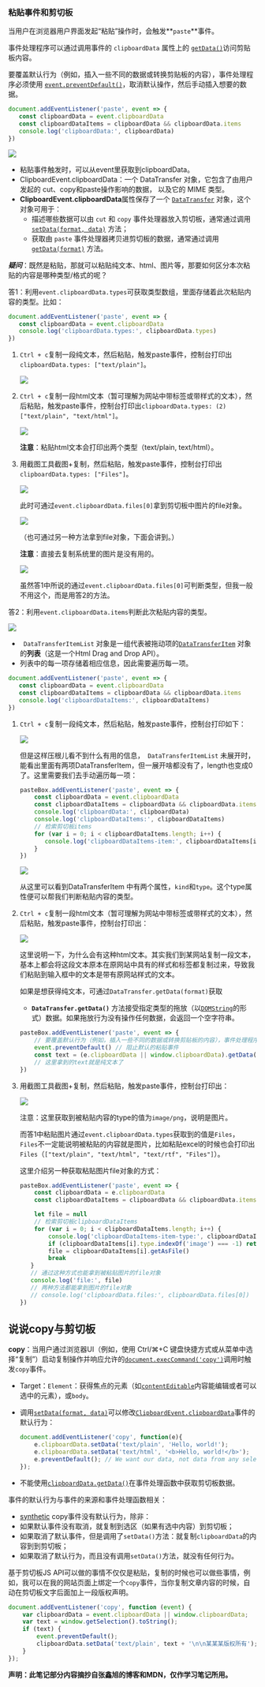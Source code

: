 ### 粘贴事件和剪切板

当用户在浏览器用户界面发起“粘贴”操作时，会触发**`paste`**事件。

事件处理程序可以通过调用事件的 `clipboardData` 属性上的 [`getData()`](https://developer.mozilla.org/zh-CN/docs/Web/API/DataTransfer/getData)访问剪贴板内容。

要覆盖默认行为（例如，插入一些不同的数据或转换剪贴板的内容），事件处理程序必须使用 [`event.preventDefault()`](https://developer.mozilla.org/zh-CN/docs/Web/API/Event/preventDefault)，取消默认操作，然后手动插入想要的数据。

```js
document.addEventListener('paste', event => {
   const clipboardData = event.clipboardData
   const clipboardDataItems = clipboardData && clipboardData.items
   console.log('clipboardData:', clipboardData)
})
```

![](./images/1.png)

- 粘贴事件触发时，可以从event里获取到clipboardData。
- ClipboardEvent.clipboardData：一个 DataTransfer 对象，它包含了由用户发起的 cut、copy和paste操作影响的数据， 以及它的 MIME 类型。
- **ClipboardEvent.clipboardData**属性保存了一个 [`DataTransfer`](https://developer.mozilla.org/zh-CN/docs/Web/API/DataTransfer) 对象，这个对象可用于：
  - 描述哪些数据可以由 `cut` 和 `copy` 事件处理器放入剪切板，通常通过调用 [`setData(format, data)`](https://developer.mozilla.org/zh-CN/docs/Web/API/DataTransfer/setData) 方法；
  - 获取由 `paste` 事件处理器拷贝进剪切板的数据，通常通过调用 [`getData(format)`](https://developer.mozilla.org/zh-CN/docs/Web/API/DataTransfer/getData) 方法。

***疑问***：既然是粘贴，那就可以粘贴纯文本、html、图片等，那要如何区分本次粘贴的内容是哪种类型/格式的呢？

答1：利用`event.clipboardData.types`可获取类型数组，里面存储着此次粘贴内容的类型。比如：

```js
document.addEventListener('paste', event => {
   const clipboardData = event.clipboardData
   console.log('clipboardData.types:', clipboardData.types)
})
```

1. `Ctrl + c`复制一段纯文本，然后粘贴，触发paste事件，控制台打印出`clipboardData.types: ["text/plain"]`。

   ![](./images/2.png)

2. `Ctrl + c`复制一段html文本（暂可理解为网站中带标签或带样式的文本），然后粘贴，触发paste事件，控制台打印出`clipboardData.types: (2) ["text/plain", "text/html"]`。

   ![](./images/3.png)

   **注意**：粘贴html文本会打印出两个类型（text/plain, text/html）。

3. 用截图工具截图+复制，然后粘贴，触发paste事件，控制台打印出`clipboardData.types: ["Files"]`。

   ![](./images/4-add.png)

   此时可通过`event.clipboardData.files[0]`拿到剪切板中图片的file对象。

   ![](./images/4-add2.png)

   （也可通过另一种方法拿到file对象，下面会讲到。）

   **注意**：直接去复制系统里的图片是没有用的。

   ![](./images/4.png)

   虽然答1中所说的通过`event.clipboardData.files[0]`可判断类型，但我一般不用这个，而是用答2的方法。

答2：利用`event.clipboardData.items`判断此次粘贴内容的类型。

![](./images/5.png)

- ` DataTransferItemList` 对象是一组代表被拖动项的[`DataTransferItem`](https://developer.mozilla.org/zh-CN/docs/Web/API/DataTransferItem) 对象的**列表**（这是一个Html Drag and Drop API）。
- 列表中的每一项存储着相应信息，因此需要遍历每一项。

```js
document.addEventListener('paste', event => {
   const clipboardData = event.clipboardData
   const clipboardDataItems = clipboardData && clipboardData.items
   console.log('clipboardDataItems:', clipboardDataItems)
})
```

1. `Ctrl + c`复制一段纯文本，然后粘贴，触发paste事件，控制台打印如下：

   ![](./images/6.png)

   但是这样压根儿看不到什么有用的信息，` DataTransferItemList` 未展开时，能看出里面有两项DataTransferItem，但一展开啥都没有了，length也变成0了。这里需要我们去手动遍历每一项：

   ```js
   pasteBox.addEventListener('paste', event => {
       const clipboardData = event.clipboardData
       const clipboardDataItems = clipboardData && clipboardData.items
       console.log('clipboardData:', clipboardData)
       console.log('clipboardDataItems:', clipboardDataItems)
       // 检索剪切板items
       for (var i = 0; i < clipboardDataItems.length; i++) {
          console.log('clipboardDataItems-item:', clipboardDataItems[i])
       }
   })
   ```

   ![](./images/7.png)

   从这里可以看到DataTransferItem 中有两个属性，`kind`和`type`。这个type属性便可以帮我们判断粘贴内容的类型。

2. `Ctrl + c`复制一段html文本（暂可理解为网站中带标签或带样式的文本），然后粘贴，触发paste事件，控制台打印出：

   ![](./images/8.png)

   这里说明一下，为什么会有这种html文本。其实我们到某网站复制一段文本，基本上都会将这段文本原本在原网站中具有的样式和标签都复制过来，导致我们粘贴到输入框中的文本是带有原网站样式的文本。

   如果是想获得纯文本，可通过`DataTransfer.getData(format)`获取

   - **`DataTransfer.getData()`** 方法接受指定类型的拖放（以[`DOMString`](https://developer.mozilla.org/zh-CN/docs/Web/API/DOMString)的形式）数据。如果拖放行为没有操作任何数据，会返回一个空字符串。

   ```js
   pasteBox.addEventListener('paste', event => {
       // 要覆盖默认行为（例如，插入一些不同的数据或转换剪贴板的内容），事件处理程序必须使用 event.preventDefault()，取消默认操作，然后手动插入想要的数据。
       event.preventDefault() // 阻止默认的粘贴事件
       const text = (e.clipboardData || window.clipboardData).getData('text')
       // 这里拿到的text就是纯文本了
   })
   ```

   

3. 用截图工具截图+复制，然后粘贴，触发paste事件，控制台打印出：

   ![](./images/9.png)

   注意：这里获取到被粘贴内容的type的值为`image/png`，说明是图片。

   而答1中粘贴图片通过`event.clipboardData.types`获取到的值是`Files`，`Files`不一定能说明被粘贴的内容就是图片，比如粘贴excel的时候也会打印出`Files`（`["text/plain", "text/html", "text/rtf", "Files"]`）。

   这里介绍另一种获取粘贴图片file对象的方式：

   ```js
   pasteBox.addEventListener('paste', event => {
       const clipboardData = e.clipboardData
       const clipboardDataItems = clipboardData && clipboardData.items
   
       let file = null
       // 检索剪切板clipboardDataItems
       for (var i = 0; i < clipboardDataItems.length; i++) {
           console.log('clipboardDataItems-item-type:', clipboardDataItems[i].type)
           if (clipboardDataItems[i].type.indexOf('image') === -1) return
           file = clipboardDataItems[i].getAsFile()
           break
      }
      // 通过这种方式也能拿到被粘贴图片的file对象
      console.log('file:', file)
      // 两种方法都能拿到图片的file对象
      // console.log('clipboardData.files:', clipboardData.files[0])
   })
   ```


## 说说copy与剪切板

**copy**：当用户通过浏览器UI（例如，使用 Ctrl/⌘+C 键盘快捷方式或从菜单中选择“复制”）启动复制操作并响应允许的[`document.execCommand('copy')`](https://developer.mozilla.org/zh-CN/docs/Web/API/Document/execCommand)调用时触发`copy`事件。

- Target：`Element`：获得焦点的元素（如[`contentEditable`](https://developer.mozilla.org/zh-CN/docs/Web/API/HTMLElement/contentEditable)内容能编辑或者可以选中的元素），或`body`。

- 调用[`setData(format, data)`](https://developer.mozilla.org/zh-CN/docs/Web/API/DataTransfer/setData)可以修改[`ClipboardEvent.clipboardData`](https://developer.mozilla.org/zh-CN/docs/Web/API/ClipboardEvent/clipboardData)事件的默认行为：

  ```js
  document.addEventListener('copy', function(e){
      e.clipboardData.setData('text/plain', 'Hello, world!');
      e.clipboardData.setData('text/html', '<b>Hello, world!</b>');
      e.preventDefault(); // We want our data, not data from any selection, to be written to the clipboard
  });
  ```

- 不能使用[`clipboardData.getData()`](https://developer.mozilla.org/zh-CN/docs/Web/API/DataTransfer/getData)在事件处理函数中获取剪切板数据。

事件的默认行为与事件的来源和事件处理函数相关：

- [synthetic](https://developer.mozilla.org/en-US/docs/Web/Guide/Events/Creating_and_triggering_events) copy事件没有默认行为，除非：
- 如果默认事件没有取消，就复制到选区（如果有选中内容）到剪切板；
- 如果取消了默认事件，但是调用了`setData()`方法：就复制`clipboardData`的内容到到剪切板；
- 如果取消了默认行为，而且没有调用`setData()`方法，就没有任何行为。

基于剪切板JS API可以做的事情不仅仅是粘贴，复制的时候也可以做些事情，例如，我可以在我的网站页面上绑定一个`copy`事件，当你复制文章内容的时候，自动在剪切板文字后面加上一段版权声明。

```js
document.addEventListener('copy', function (event) {
    var clipboardData = event.clipboardData || window.clipboardData;
    var text = window.getSelection().toString();
    if (text) {
        event.preventDefault();
        clipboardData.setData('text/plain', text + '\n\n某某某版权所有');
    }
});
```



**声明：此笔记部分内容摘抄自张鑫旭的博客和MDN，仅作学习笔记所用。**

